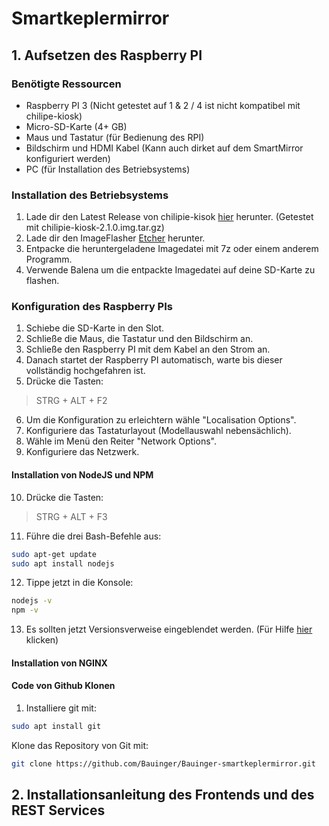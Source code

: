 # Smartkeplermirror
## 1. Aufsetzen des Raspberry PI
### Benötigte Ressourcen
* Raspberry PI 3 (Nicht getestet auf 1 & 2 / 4 ist nicht kompatibel mit chilipe-kiosk)
* Micro-SD-Karte (4+ GB)
* Maus und Tastatur (für Bedienung des RPI)
* Bildschirm und HDMI Kabel (Kann auch dirket auf dem SmartMirror konfiguriert werden)
* PC (für Installation des Betriebsystems)

### Installation des Betriebsystems
1. Lade dir den Latest Release von chilipie-kisok [hier](https://github.com/futurice/chilipie-kiosk/releases) herunter. (Getestet mit chilipie-kiosk-2.1.0.img.tar.gz)
2. Lade dir den ImageFlasher [Etcher](https://www.balena.io/etcher/) herunter.
3. Entpacke die heruntergeladene Imagedatei mit 7z oder einem anderem Programm. 
4. Verwende Balena um die entpackte Imagedatei auf deine SD-Karte zu flashen.
### Konfiguration des Raspberry PIs
1. Schiebe die SD-Karte in den Slot.
2. Schließe die Maus, die Tastatur und den Bildschirm an.
3. Schließe den Raspberry PI mit dem Kabel an den Strom an.
4. Danach startet der Raspberry PI automatisch, warte bis dieser vollständig hochgefahren ist.
5. Drücke die Tasten:
> STRG + ALT + F2
6. Um die Konfiguration zu erleichtern wähle "Localisation Options".
7. Konfiguriere das Tastaturlayout (Modellauswahl nebensächlich).
8. Wähle im Menü den Reiter "Network Options".
9. Konfiguriere das Netzwerk.
#### Installation von NodeJS und NPM
10. Drücke die Tasten:
> STRG + ALT + F3
11. Führe die drei Bash-Befehle aus:
````bash
sudo apt-get update
sudo apt install nodejs
````
12. Tippe jetzt in die Konsole:
````bash
nodejs -v
npm -v
````
13. Es sollten jetzt Versionsverweise eingeblendet werden. (Für Hilfe [hier](https://github.com/nodesource) klicken)

#### Installation von NGINX

#### Code von Github Klonen
1. Installiere git mit:
````bash
sudo apt install git
`````
Klone das Repository von Git mit:
````bash
git clone https://github.com/Bauinger/Bauinger-smartkeplermirror.git
````


## 2. Installationsanleitung des Frontends und des REST Services
